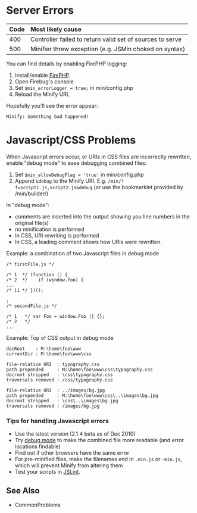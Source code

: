 # Server Errors

| **Code** | **Most likely cause** |
|:---------|:----------------------|
| 400      | Controller failed to return valid set of sources to serve |
| 500      | Minifier threw exception (e.g. JSMin choked on syntax) |

You can find details by enabling FirePHP logging:

  1. Install/enable [FirePHP](https://addons.mozilla.org/en-US/firefox/addon/6149).
  1. Open Firebug's console
  1. Set `$min_errorLogger = true;` in min/config.php
  1. Reload the Minify URL

Hopefully you'll see the error appear:

```
Minify: Something bad happened!
```

# Javascript/CSS Problems

When Javascript errors occur, or URIs in CSS files are incorrectly rewritten, enable "debug mode" to ease debugging combined files:

  1. Set `$min_allowDebugFlag = 'true'` in min/config.php
  1. Append `&debug` to the Minify URI. E.g. `/min/?f=script1.js,script2.js&debug` (or use the bookmarklet provided by /min/builder/)

In "debug mode":

  * comments are inserted into the output showing you line numbers in the original file(s)
  * no minification is performed
  * In CSS, URI rewriting _is_ performed
  * In CSS, a leading comment shows how URIs were rewritten.

Example: a combination of two Javascript files in debug mode

```
/* firstFile.js */

/* 1  */ (function () {
/* 2  */ 	if (window.foo) {
...
/* 11 */ })();

;
/* secondFile.js */

/* 1   */ var Foo = window.Foo || {};
/* 2   */
...
```

Example: Top of CSS output in debug mode

```
docRoot    : M:\home\foo\www
currentDir : M:\home\foo\www\css

file-relative URI  : typography.css
path prepended     : M:\home\foo\www\css\typography.css
docroot stripped   : \css\typography.css
traversals removed : /css/typography.css

file-relative URI  : ../images/bg.jpg
path prepended     : M:\home\foo\www\css\..\images\bg.jpg
docroot stripped   : \css\..\images\bg.jpg
traversals removed : /images/bg.jpg
```

### Tips for handling Javascript errors

  * Use the latest version (2.1.4 beta as of Dec 2010)
  * Try [debug mode](#Javascript/CSS_Problems.md) to make the combined file more readable (and error locations findable)
  * Find out if other browsers have the same error
  * For pre-minified files, make the filenames end in `.min.js` or `-min.js`, which will prevent Minify from altering them
  * Test your scripts in [JSLint](http://www.jslint.com/).

## See Also

  * CommonProblems